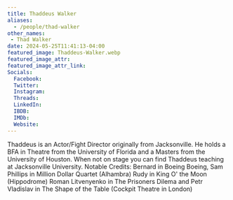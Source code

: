 ```yaml
---
title: Thaddeus Walker
aliases: 
  - /people/thad-walker
other_names: 
 - Thad Walker
date: 2024-05-25T11:41:13-04:00
featured_image: Thaddeus-Walker.webp
featured_image_attr: 
featured_image_attr_link: 
Socials:
  Facebook: 
  Twitter: 
  Instagram: 
  Threads: 
  LinkedIn: 
  IBDB: 
  IMDb: 
  Website: 
---
```

Thaddeus is an Actor/Fight Director originally from Jacksonville. He holds a BFA in Theatre from the University of Florida and a Masters from the University of Houston. When not on stage you can find Thaddeus teaching at Jacksonville University. Notable Credits: Bernard in Boeing Boeing, Sam Phillips in Million Dollar Quartet (Alhambra) Rudy in King O' the Moon (Hippodrome) Roman Litvenyenko in The Prisoners Dilema and Petr Vladislav in The Shape of the Table (Cockpit Theatre in London)